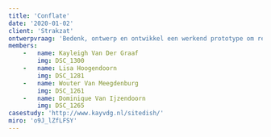 ```yaml
---
title: 'Conflate'
date: '2020-01-02'
client: 'Strakzat'
ontwerpvraag: 'Bedenk, ontwerp en ontwikkel een werkend prototype om restauranteigenaren te ondersteunen om hun restaurant te digitaliseren.'
members:
    -   name: Kayleigh Van Der Graaf
        img: DSC_1300
    -   name: Lisa Hoogendoorn
        img: DSC_1281
    -   name: Wouter Van Meegdenburg
        img: DSC_1261
    -   name: Dominique Van Ijzendoorn
        img: DSC_1265
casestudy: 'http://www.kayvdg.nl/sitedish/'
miro: 'o9J_lZfLFSY'
---
```




